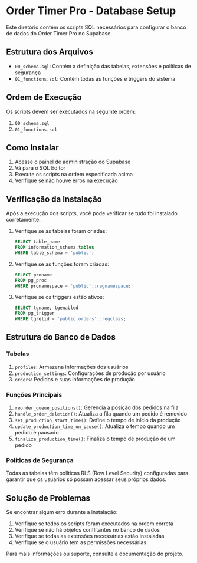 # Order Timer Pro - Database Setup

Este diretório contém os scripts SQL necessários para configurar o banco de dados do Order Timer Pro no Supabase.

## Estrutura dos Arquivos

- `00_schema.sql`: Contém a definição das tabelas, extensões e políticas de segurança
- `01_functions.sql`: Contém todas as funções e triggers do sistema

## Ordem de Execução

Os scripts devem ser executados na seguinte ordem:

1. `00_schema.sql`
2. `01_functions.sql`

## Como Instalar

1. Acesse o painel de administração do Supabase
2. Vá para o SQL Editor
3. Execute os scripts na ordem especificada acima
4. Verifique se não houve erros na execução

## Verificação da Instalação

Após a execução dos scripts, você pode verificar se tudo foi instalado corretamente:

1. Verifique se as tabelas foram criadas:
   ```sql
   SELECT table_name 
   FROM information_schema.tables 
   WHERE table_schema = 'public';
   ```

2. Verifique se as funções foram criadas:
   ```sql
   SELECT proname 
   FROM pg_proc 
   WHERE pronamespace = 'public'::regnamespace;
   ```

3. Verifique se os triggers estão ativos:
   ```sql
   SELECT tgname, tgenabled 
   FROM pg_trigger 
   WHERE tgrelid = 'public.orders'::regclass;
   ```

## Estrutura do Banco de Dados

### Tabelas

1. `profiles`: Armazena informações dos usuários
2. `production_settings`: Configurações de produção por usuário
3. `orders`: Pedidos e suas informações de produção

### Funções Principais

1. `reorder_queue_positions()`: Gerencia a posição dos pedidos na fila
2. `handle_order_deletion()`: Atualiza a fila quando um pedido é removido
3. `set_production_start_time()`: Define o tempo de início da produção
4. `update_production_time_on_pause()`: Atualiza o tempo quando um pedido é pausado
5. `finalize_production_time()`: Finaliza o tempo de produção de um pedido

### Políticas de Segurança

Todas as tabelas têm políticas RLS (Row Level Security) configuradas para garantir que os usuários só possam acessar seus próprios dados.

## Solução de Problemas

Se encontrar algum erro durante a instalação:

1. Verifique se todos os scripts foram executados na ordem correta
2. Verifique se não há objetos conflitantes no banco de dados
3. Verifique se todas as extensões necessárias estão instaladas
4. Verifique se o usuário tem as permissões necessárias

Para mais informações ou suporte, consulte a documentação do projeto. 